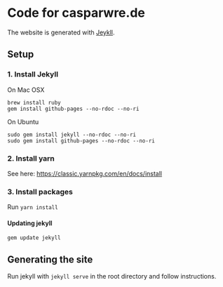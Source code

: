 Code for casparwre.de
============

The website is generated with [Jeykll](https://jekyllrb.com/).

## Setup

### 1. Install Jekyll
On Mac OSX
```
brew install ruby
gem install github-pages --no-rdoc --no-ri
```

On Ubuntu
```sudo apt-get install ruby ruby-dev make gcc nodejs
sudo gem install jekyll --no-rdoc --no-ri
sudo gem install github-pages --no-rdoc --no-ri
```

###  2. Install yarn

See here: https://classic.yarnpkg.com/en/docs/install

### 3. Install packages

Run `yarn install`


#### Updating jekyll
`gem update jekyll`

## Generating the site

Run jekyll with `jekyll serve` in the root directory and follow instructions.